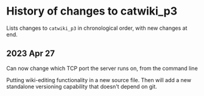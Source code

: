# History of changes to catwiki_p3

Lists changes to `catwiki_p3` in chronological order, with new changes at end.

## 2023 Apr 27

Can now change which TCP port the server runs on, from the command line 

Putting wiki-editing functionality in a new source file. Then will add a new 
standalone versioning capability that doesn't depend on git.
